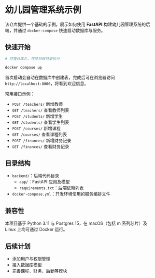 # 幼儿园管理系统示例

该仓库提供一个基础的示例，展示如何使用 **FastAPI** 构建幼儿园管理系统的后端，并通过 `docker-compose` 快速启动数据库与服务。

## 快速开始

```bash
# 克隆仓库后，在项目根目录执行

docker compose up
```

首次启动会自动在数据库中创建表，完成后可在浏览器访问 `http://localhost:8000`，将看到欢迎信息。

常用接口示例：

- `POST /teachers/` 新增教师
- `GET /teachers/` 查看教师列表
- `POST /students/` 新增学生
- `GET /students/` 查看学生列表
- `POST /courses/` 新增课程
- `GET /courses/` 查看课程列表
- `POST /finances/` 新增财务记录
- `GET /finances/` 查看财务记录

## 目录结构

- `backend/`：后端代码目录
  - `app/`：FastAPI 应用及模型
  - `requirements.txt`：后端依赖列表
- `docker-compose.yml`：开发环境使用的服务编排文件

## 兼容性

本项目基于 Python 3.11 与 Postgres 15，在 macOS（包括 m 系列芯片）及 Linux 上均可通过 Docker 运行。

## 后续计划

- 添加用户与权限管理
- 接入数据库模型
- 完善课程、财务、后勤等模块

